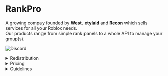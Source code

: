 # RankPro
A growing compay founded by [__West__](https://www.roblox.com/users/2505492023/profile "Discord: @just_westtt
Roblox: @UhWesttt"), [__etylaid__](https://www.roblox.com/users/2611386200/profile "Discord: @etylaid
Roblox: @etylaid") and [__Recon__](https://www.roblox.com/users/989192099/profile "Discord: @recon_dev
Roblox: @Recon_boy") which sells services for all your Roblox needs.\
Our products range from simple rank panels to a whole API to manage your group(s).

![Discord](https://img.shields.io/discord/1114044858382958662?style=for-the-badge&logo=discord&label=Join)

<details>
  <summary>Redistribution</summary>
    <b>Redistribution is prohibited unless with explicit permission, proper credits given to the RankPro team and no modified code</b><br>
</details>

<details>
  <summary>Pricing</summary>
    <h3><b>The only accepted payment method is Robux</b></h3> More information can be found in the <a href="https://discord.gg/QQUNEndsC5">official Discord server</a></b><br>
    <b>Prices are always subject to change</b>
</details>

<details>
  <summary>Guidelines</summary>
    <h3><b>By using RankPro you agree</h3>
to not share your license key<br>
to not redistribute without explicit permission<br>
to not abuse the API<br>
to not use the services to promote scams/harmful activities<br>
that administrators have the right to invalidate/revoke your license key if necessary<br>
<br>
Terms are subject to change. You will be notified in the Discord<br>
Failure to comply will result in a blacklist and license removal</b>
</details>
